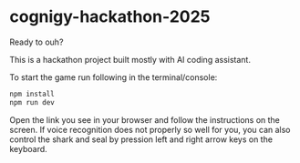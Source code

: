 # cognigy-hackathon-2025
Ready to ouh?

This is a hackathon project built mostly with AI coding assistant.

To start the game run following in the terminal/console:

```sh
npm install
npm run dev
```

Open the link you see in your browser and follow the instructions on the screen. If voice recognition does not properly so well for you, you can also control the shark and seal by pression left and right arrow keys on the keyboard.
